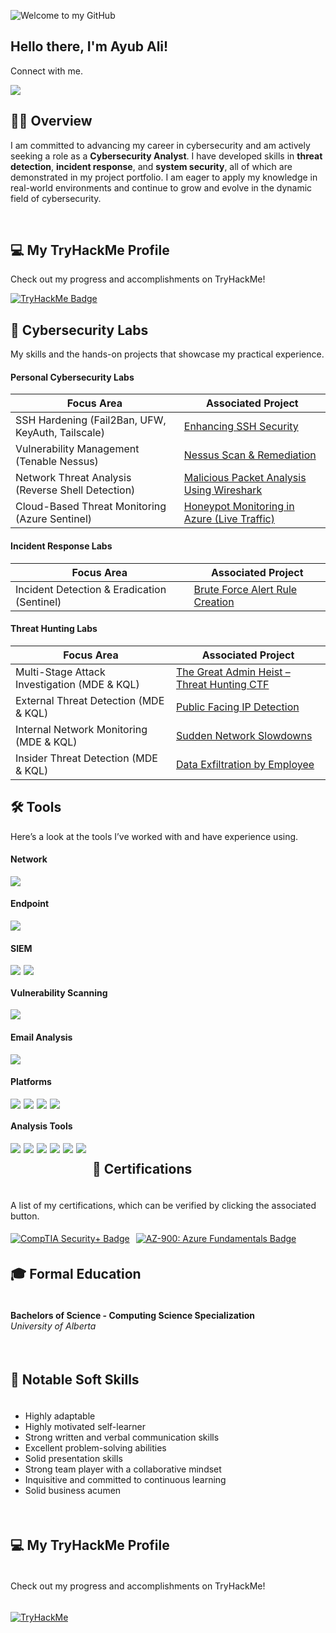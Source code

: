 ![Welcome to my GitHub](https://camo.githubusercontent.com/5276a76d8bff4f232011bd5490d11e51e53c1c53fbd38f8644ba56c41f5e8491/68747470733a2f2f63617073756c652d72656e6465722e76657263656c2e6170702f6170693f747970653d776176696e67266865696768743d32303026636f6c6f723d3130303a3839393439392c303a37303830393026746578743d57656c636f6d65253230746f2532306d7925323047697468756226666f6e74416c69676e3d353026666f6e7453697a653d333526666f6e74416c69676e593d333726666f6e74436f6c6f723d46464646464626616e696d6174696f6e3d7477696e6b6c696e67)

## Hello there, I'm Ayub Ali!

Connect with me.

<a href="https://www.linkedin.com/in/ayubhali/">
  <img src="https://img.shields.io/badge/LinkedIn-0072b1?&style=for-the-badge&logo=linkedin&logoColor=white" />
</a>

## 👨‍💻 Overview
<p>I am committed to advancing my career in cybersecurity and am actively seeking a role as a <strong>Cybersecurity Analyst</strong>. I have developed skills in <strong>threat detection</strong>, <strong>incident response</strong>, and <strong>system security</strong>, all of which are demonstrated in my project portfolio. I am eager to apply my knowledge in real-world environments and continue to grow and evolve in the dynamic field of cybersecurity.</p><br>

## 💻 My TryHackMe Profile

Check out my progress and accomplishments on TryHackMe!

<a href="https://tryhackme.com/p/Melonashell" target="_blank">
  <img src="https://tryhackme-badges.s3.amazonaws.com/Melonashell.png?🍕=pizza3" alt="TryHackMe Badge" />
</a>

## 🧰 Cybersecurity Labs

My skills and the hands-on projects that showcase my practical experience.

#### Personal Cybersecurity Labs

| Focus Area                                         | Associated Project                                                                 |
|----------------------------------------------------|------------------------------------------------------------------------------------|
| SSH Hardening (Fail2Ban, UFW, KeyAuth, Tailscale) | <a href="https://github.com/Serg-Luka/SSH-Hardening-Home-Lab">Enhancing SSH Security</a> |
| Vulnerability Management (Tenable Nessus)         | <a href="https://github.com/Serg-Luka/Tenable-Nessus-Vulnerability-Scan-and-Remediation-in-Windows">Nessus Scan & Remediation</a> |
| Network Threat Analysis (Reverse Shell Detection) | <a href="https://github.com/Serg-Luka/Analysing-Malicious-Traffic-with-Wireshark">Malicious Packet Analysis Using Wireshark</a> |
| Cloud-Based Threat Monitoring (Azure Sentinel)    | <a href="https://github.com/Serg-Luka/SOC-and-Honeynet-in-Azure-Live-Traffic">Honeypot Monitoring in Azure (Live Traffic)</a> |

#### Incident Response Labs

| Focus Area                                             | Associated Project                                                                 |
|---------------------------------------------------|------------------------------------------------------------------------------------|
| Incident Detection & Eradication (Sentinel)     | <a href="https://github.com/Serg-Luka/Incident-Response-Brute-Force-Alert-Rule">Brute Force Alert Rule Creation</a> |

#### Threat Hunting Labs

| Focus Area                                             | Associated Project                                                                 |
|---------------------------------------------------|------------------------------------------------------------------------------------|
| Multi-Stage Attack Investigation (MDE & KQL)	            | <a href="https://github.com/Serg-Luka/Threat-Hunting-CTF">The Great Admin Heist – Threat Hunting CTF</a> |
| External Threat Detection (MDE & KQL)            | <a href="https://github.com/Serg-Luka/threat-hunting-brute-force">Public Facing IP Detection</a> |
| Internal Network Monitoring (MDE & KQL)         | <a href="https://github.com/Serg-Luka/Sudden-Network-Slowdowns-Incident">Sudden Network Slowdowns</a> |
| Insider Threat Detection (MDE & KQL)             | <a href="https://github.com/Serg-Luka/Threat-Hunting-Incident-Data-Exfiltration-Employee">Data Exfiltration by Employee</a> |

## 🛠️ Tools

Here’s a look at the tools I’ve worked with and have experience using.

#### Network
<div style="display: flex; gap: 5px; flex-wrap: wrap;">
<img src="https://img.shields.io/badge/-Wireshark-1679A7?&style=for-the-badge&logo=Wireshark&logoColor=white" />
</div>

#### Endpoint
<div style="display: flex; gap: 5px; flex-wrap: wrap;">
    <img src="https://img.shields.io/badge/-Microsoft_Defender_for_Endpoint-00A4EF?&style=for-the-badge&logo=Microsoft&logoColor=white" />
</div>

#### SIEM
<div style="display: flex; gap: 5px; flex-wrap: wrap;">
    <img src="https://img.shields.io/badge/-Microsoft_Sentinel-0078D4?&style=for-the-badge&logo=Microsoft&logoColor=white" />
    <img src="https://img.shields.io/badge/-Splunk-000000?&style=for-the-badge&logo=Splunk&logoColor=white" />
</div>

#### Vulnerability Scanning
<div style="display: flex; gap: 5px; flex-wrap: wrap;">
    <img src="https://img.shields.io/badge/-Tenable_Nessus-00C176?&style=for-the-badge&logo=Tenable&logoColor=white" />
</div>

#### Email Analysis
<div style="display: flex; gap: 5px; flex-wrap: wrap;">
    <img src="https://img.shields.io/badge/-PhishTool-FF5733?&style=for-the-badge&logo=PhishTool&logoColor=white" />
</div>

#### Platforms
<div style="display: flex; gap: 5px; flex-wrap: wrap;">
    <img src="https://img.shields.io/badge/-Windows-0078D6?&style=for-the-badge&logo=Windows&logoColor=white" />
    <img src="https://img.shields.io/badge/-Linux-FCC624?&style=for-the-badge&logo=Linux&logoColor=black" />
    <img src="https://img.shields.io/badge/-Microsoft_Azure-007FFF?&style=for-the-badge&logo=Microsoft-Azure&logoColor=white" />
    <img src="https://img.shields.io/badge/-VMware-607078?&style=for-the-badge&logo=VMware&logoColor=white" />
</div>


#### Analysis Tools
<div style="display: flex; gap: 5px; flex-wrap: wrap;">
<div style="display: flex; gap: 5px; flex-wrap: wrap;">
    <img src="https://img.shields.io/badge/-URLscan-FF6600?&style=for-the-badge&logo=URLscan&logoColor=white" />
    <img src="https://img.shields.io/badge/-VirusTotal-2D9B1D?&style=for-the-badge&logo=VirusTotal&logoColor=white" />
    <img src="https://img.shields.io/badge/-Cisco_Talos-0061F2?&style=for-the-badge&logo=Cisco&logoColor=white" />
    <img src="https://img.shields.io/badge/-Abuse.CH-5C5C5C?&style=for-the-badge&logo=AbuseCH&logoColor=white" />
    <img src="https://img.shields.io/badge/-MITRE_ATT%26CK-FF4F00?&style=for-the-badge&logo=MITRE&logoColor=white" />
    <img src="https://img.shields.io/badge/-ANY.RUN-6A5ACD?&style=for-the-badge&logo=WindowsTerminal&logoColor=white" />
</div><br>


## 📑 Certifications

A list of my certifications, which can be verified by clicking the associated button.

<div style="display: flex; flex-wrap: wrap; gap: 10px; justify-content: center; align-items: center;">

  <a href="https://www.credly.com/badges/ba872182-26ff-4769-afef-7ed7fb9c6806/" target="_blank" rel="noopener noreferrer">
    <img src="https://img.shields.io/badge/CompTIA%20Security%2B-%23FF0000?style=for-the-badge&logo=comptia&logoColor=white" alt="CompTIA Security+ Badge" />
  </a>

  <a href="https://learn.microsoft.com/api/credentials/share/en-us/SergLuka/4B42C5CE36F5C632?sharingId=E759FF9A21D23D5D" target="_blank" rel="noopener noreferrer">
    <img src="https://img.shields.io/badge/AZ--900:_Azure%20Fundamentals-blue?style=for-the-badge&logo=microsoft" alt="AZ-900: Azure Fundamentals Badge" />
  </a><br>

</div><br>


## 🎓 Formal Education

**Bachelors of Science - Computing Science Specialization**  
*University of Alberta*<br><br>


## 🎯 Notable Soft Skills

- Highly adaptable
- Highly motivated self-learner
- Strong written and verbal communication skills  
- Excellent problem-solving abilities
- Solid presentation skills  
- Strong team player with a collaborative mindset  
- Inquisitive and committed to continuous learning  
- Solid business acumen
<br><br>


## 💻 My TryHackMe Profile

Check out my progress and accomplishments on TryHackMe!

[![TryHackMe](https://tryhackme-badges.s3.amazonaws.com/Melonashell.png)](https://tryhackme.com/p/Melonashell)

